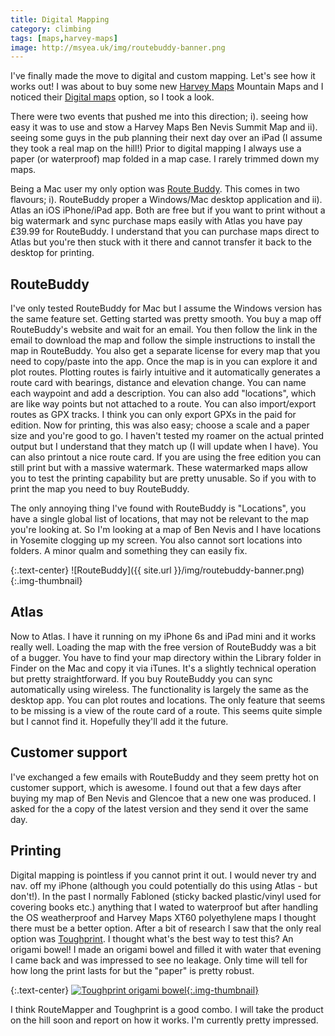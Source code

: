 ```yaml
---
title: Digital Mapping
category: climbing
tags: [maps,harvey-maps]
image: http://msyea.uk/img/routebuddy-banner.png
---
```

I've finally made the move to digital and custom mapping. Let's see how it works out!
I was about to buy some new [Harvey Maps](http://www.harveymaps.co.uk) Mountain Maps and I noticed
their [Digital maps](http://www.harveymaps.co.uk/acatalog/digital-mapping.html) option,
so I took a look.

There were two events that pushed me into this direction; i). seeing how easy it
was to use and stow a Harvey Maps Ben Nevis Summit Map and ii). seeing some guys in
the pub planning their next day over an iPad (I assume they took a real map on the
hill!) Prior to digital mapping I always use a paper (or waterproof) map folded in
a map case. I rarely trimmed down my maps.

Being a Mac user my only option was [Route Buddy](http://routebuddy.com). This comes
in two flavours; i). RouteBuddy proper a Windows/Mac desktop application and ii). Atlas
an iOS iPhone/iPad app. Both are free but if you want to print without a big watermark
and sync purchase maps easily with Atlas you have pay £39.99 for RouteBuddy. I understand
that you can purchase maps direct to Atlas but you're then stuck with it there and cannot
transfer it back to the desktop for printing.

## RouteBuddy
I've only tested RouteBuddy for Mac but I assume the Windows version has the same feature set.
Getting started was pretty smooth. You buy a map off RouteBuddy's website and wait for an email.
You then follow the link in the email to download the map and follow the simple instructions to
install the map in RouteBuddy. You also get a separate license for every map that you need to
copy/paste into the app. Once the map is in you can explore it and plot routes. Plotting routes
is fairly intuitive and it automatically generates a route card with bearings, distance and elevation
change. You can name each waypoint and add a description. You can also add "locations", which are
like way points but not attached to a route. You can also import/export routes as GPX tracks. I think you can only
export GPXs in the paid for edition. Now for printing, this was also easy; choose a scale
and a paper size and you're good to go. I haven't tested my roamer on the actual printed output
but I understand that they match up (I will update when I have). You can also printout
a nice route card. If you are using the free edition you can still print but with a
massive watermark. These watermarked maps allow you to test the printing capability but
are pretty unusable. So if you with to print the map you need to buy RouteBuddy.

The only annoying thing I've found with RouteBuddy is "Locations", you have a single
global list of locations, that may not be relevant to the map you're looking at. So I'm
looking at a map of Ben Nevis and I have locations in Yosemite clogging up my screen.
You also cannot sort locations into folders. A minor qualm and something they can
easily fix.

 {:.text-center}
![RouteBuddy]({{ site.url }}/img/routebuddy-banner.png){:.img-thumbnail}

## Atlas
Now to Atlas. I have it running on my iPhone 6s and iPad mini and it works really well.
Loading the map with the free version of RouteBuddy was a bit of a bugger. You have to
find your map directory within the Library folder in Finder on the Mac and copy
it via iTunes. It's a slightly technical operation but pretty straightforward. If you
buy RouteBuddy you can sync automatically using wireless. The functionality is largely the
same as the desktop app. You can plot routes and locations. The only feature that seems to
be missing is a view of the route card of a route. This seems quite simple but I cannot
find it. Hopefully they'll add it the future.

## Customer support
I've exchanged a few emails with RouteBuddy and they seem pretty hot on customer support,
which is awesome. I found out that a few days after buying my map of Ben Nevis and Glencoe
that a new one was produced. I asked for the a copy of the latest version and they send it
over the same day.

## Printing
Digital mapping is pointless if you cannot print it out. I would never try and nav.
off my iPhone (although you could potentially do this using Atlas - but don't!). In the past
I normally Fabloned (sticky backed plastic/vinyl used for covering books etc.) anything that I
wated to waterproof but after handling
the OS weatherproof and Harvey Maps XT60 polyethylene maps I thought there must be
a better option. After a bit of research I saw that the only real option was [Toughprint](http://www.toughprint.com).
I thought what's the best way to test this? An origami bowel! I made an origami bowel
and filled it with water that evening I came back and was impressed to see no leakage.
Only time will tell for how long the print lasts for but the "paper" is pretty robust.

{:.text-center}
[![Toughprint origami bowel](https://farm2.staticflickr.com/1706/25530996125_7e8304109e_z.jpg){:.img-thumbnail}](https://www.flickr.com/photos/msyea/25530996125)

I think RouteMapper and Toughprint is a good combo. I will take the product on the hill
soon and report on how it works. I'm currently pretty impressed.
